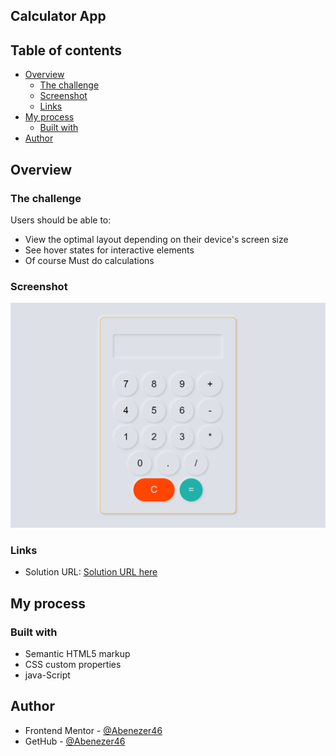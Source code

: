 ## Calculator App
## Table of contents

- [Overview](#overview)
  - [The challenge](#the-challenge)
  - [Screenshot](#screenshot)
  - [Links](#links)
- [My process](#my-process)
  - [Built with](#built-with)
- [Author](#author)

## Overview

### The challenge

Users should be able to:

- View the optimal layout depending on their device's screen size
- See hover states for interactive elements
- Of course Must do calculations

### Screenshot

![Screenshot](/images/Screenshot.png)

### Links

- Solution URL: [Solution URL here](https://98735bdf.abcalculator.pages.dev/)

## My process

### Built with

- Semantic HTML5 markup
- CSS custom properties
- java-Script

## Author

- Frontend Mentor - [@Abenezer46](https://www.frontendmentor.io/profile/Abenezer46)
- GetHub - [@Abenezer46](https://github.com/Abenezer46)